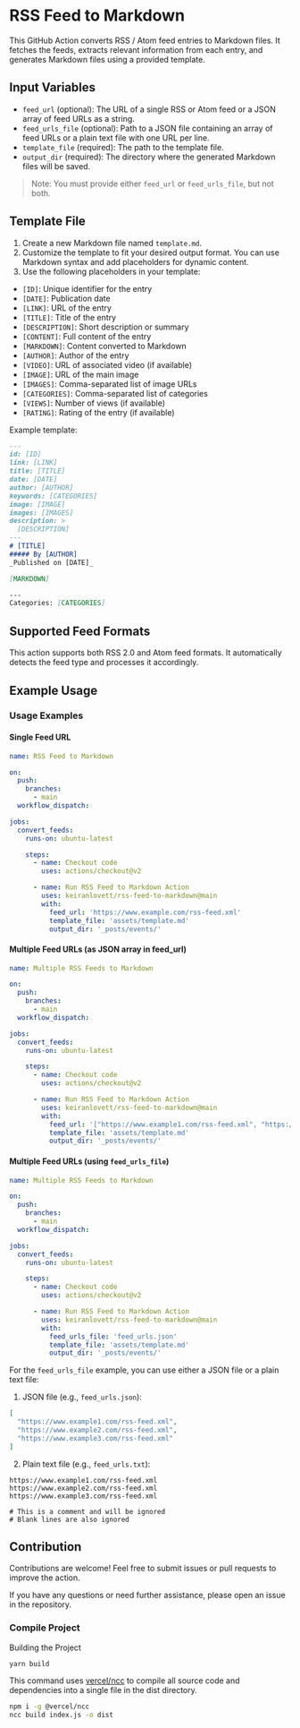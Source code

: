 # RSS Feed to Markdown

This GitHub Action converts RSS / Atom feed entries to Markdown files. It fetches the feeds, extracts relevant information from each entry, and generates Markdown files using a provided template.

## Input Variables

- `feed_url` (optional): The URL of a single RSS or Atom feed or a JSON array of feed URLs as a string.
- `feed_urls_file` (optional): Path to a JSON file containing an array of feed URLs or a plain text file with one URL per line.
- `template_file` (required): The path to the template file.
- `output_dir` (required): The directory where the generated Markdown files will be saved.

> Note: You must provide either `feed_url` or `feed_urls_file`, but not both.

## Template File

1. Create a new Markdown file named `template.md`.
2. Customize the template to fit your desired output format. You can use Markdown syntax and add placeholders for dynamic content.
3. Use the following placeholders in your template:

- `[ID]`: Unique identifier for the entry
- `[DATE]`: Publication date
- `[LINK]`: URL of the entry
- `[TITLE]`: Title of the entry
- `[DESCRIPTION]`: Short description or summary
- `[CONTENT]`: Full content of the entry
- `[MARKDOWN]`: Content converted to Markdown
- `[AUTHOR]`: Author of the entry
- `[VIDEO]`: URL of associated video (if available)
- `[IMAGE]`: URL of the main image
- `[IMAGES]`: Comma-separated list of image URLs
- `[CATEGORIES]`: Comma-separated list of categories
- `[VIEWS]`: Number of views (if available)
- `[RATING]`: Rating of the entry (if available)

Example template:

```markdown
---
id: [ID]
link: [LINK]
title: [TITLE]
date: [DATE]
author: [AUTHOR]
keywords: [CATEGORIES]
image: [IMAGE]
images: [IMAGES]
description: >
  [DESCRIPTION]
---
# [TITLE]
##### By [AUTHOR]
_Published on [DATE]_

[MARKDOWN]

---
Categories: [CATEGORIES]
```

## Supported Feed Formats
This action supports both RSS 2.0 and Atom feed formats. It automatically detects the feed type and processes it accordingly.

## Example Usage

### Usage Examples

#### Single Feed URL

```yaml
name: RSS Feed to Markdown

on:
  push:
    branches:
      - main
  workflow_dispatch:

jobs:
  convert_feeds:
    runs-on: ubuntu-latest

    steps:
      - name: Checkout code
        uses: actions/checkout@v2

      - name: Run RSS Feed to Markdown Action
        uses: keiranlovett/rss-feed-to-markdown@main
        with:
          feed_url: 'https://www.example.com/rss-feed.xml'
          template_file: 'assets/template.md'
          output_dir: '_posts/events/'
```

#### Multiple Feed URLs (as JSON array in feed_url)

```yaml
name: Multiple RSS Feeds to Markdown

on:
  push:
    branches:
      - main
  workflow_dispatch:

jobs:
  convert_feeds:
    runs-on: ubuntu-latest

    steps:
      - name: Checkout code
        uses: actions/checkout@v2

      - name: Run RSS Feed to Markdown Action
        uses: keiranlovett/rss-feed-to-markdown@main
        with:
          feed_url: '["https://www.example1.com/rss-feed.xml", "https://www.example2.com/rss-feed.xml", "https://www.example3.com/rss-feed.xml"]'
          template_file: 'assets/template.md'
          output_dir: '_posts/events/'
```

#### Multiple Feed URLs (using `feed_urls_file`)


```yaml
name: Multiple RSS Feeds to Markdown

on:
  push:
    branches:
      - main
  workflow_dispatch:

jobs:
  convert_feeds:
    runs-on: ubuntu-latest

    steps:
      - name: Checkout code
        uses: actions/checkout@v2

      - name: Run RSS Feed to Markdown Action
        uses: keiranlovett/rss-feed-to-markdown@main
        with:
          feed_urls_file: 'feed_urls.json'
          template_file: 'assets/template.md'
          output_dir: '_posts/events/'
```

For the `feed_urls_file` example, you can use either a JSON file or a plain text file:

1. JSON file (e.g., `feed_urls.json`):

```json
[
  "https://www.example1.com/rss-feed.xml",
  "https://www.example2.com/rss-feed.xml",
  "https://www.example3.com/rss-feed.xml"
]
```

2. Plain text file (e.g., `feed_urls.txt`):

```
https://www.example1.com/rss-feed.xml
https://www.example2.com/rss-feed.xml
https://www.example3.com/rss-feed.xml

# This is a comment and will be ignored
# Blank lines are also ignored
```


## Contribution

Contributions are welcome! Feel free to submit issues or pull requests to improve the action.

If you have any questions or need further assistance, please open an issue in the repository.

### Compile Project

Building the Project

```
yarn build
```

This command uses [vercel/ncc](https://github.com/vercel/ncc) to compile all source code and dependencies into a single file in the dist directory.

```bash
npm i -g @vercel/ncc
ncc build index.js -o dist
```
